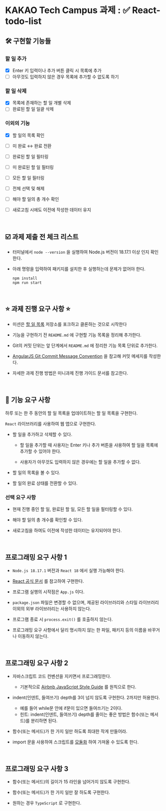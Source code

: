 <h1> KAKAO Tech Campus 과제 : ✅ React-todo-list </h1>


<h2>🛠️ 구현할 기능들</h2>

<h3>할 일 추가</h3>

- [x] Enter 키 입력이나 추가 버튼 클릭 시 목록에 추가 
- [ ] 아무것도 입력하지 않은 경우 목록에 추가할 수 없도록 하기 

<h3>할 일 삭제</h3>

- [x] 목록에 존재하는 할 일 개별 삭제
- [ ] 완료된 할 일 일괄 삭제

<h3>이외의 기능</h3>

- [x] 할 일의 목록 확인
- [ ] 미 완료 ↔ 완료 전환
- [ ] 완료된 할 일 필터링
- [ ] 미 완료된 할 일 필터링
- [ ] 모든 할 일 필터링
- [ ] 전체 선택 및 해제
- [ ] 해야 할 일의 총 개수 확인
- [ ] 새로고침 시에도 이전에 작성한 데이터 유지


<br>



<h2>☑️ 과제 제출 전 체크 리스트</h2>

- 터미널에서 `node --version` 을 실행하여 Node.js 버전이 18.17.1 이상 인지 확인한다.
- 아래 명령을 입력하여 패키지를 설치한 후 실행하는데 문제가 없어야 한다.

  ```
  npm install
  npm run start
  ``` 

<br>


<h2>⭐️ 과제 진행 요구 사항 ⭐️</h2>

- 미션은 <a href = "https://github.com/next-step/react-todo-list-precourse">할 일 목록</a> 저장소를 포크하고 클론하는 것으로 시작한다

- 기능을 구현하기 전 `README.md` 에 구현할 기능 목록을 정리해 추가한다.

- Git의 커밋 단위는 앞 단계에서 `README.md` 에 정리한 기능 목록 단위로 추가한다.

- <a href = "https://gist.github.com/stephenparish/9941e89d80e2bc58a153">AngularJS Git Commit Message Convention</a> 을 참고해 커밋 메세지를 작성한다.

- 자세한 과제 진행 방법은 미니과제 진행 가이드 문서를 참고한다.

<br>



<h2>📌 기능 요구 사항</h2>

하루 또는 한 주 동안의 할 일 목록을 업데이트하는 할 일 목록을 구현한다.

`React` 라이브러리를 사용하여 웹 앱으로 구현한다.


- 할 일을 추가하고 삭제할 수 있다.

  - 할 일을 추가할 때 사용자는 Enter 키나 추가 버튼을 사용하여 할 일을 목록에 추가할 수 있어야 한다.

  - 사용자가 아무것도 입력하지 않은 경우에는 할 일을 추가할 수 없다.

- 할 일의 목록을 볼 수 있다.

- 할 일의 완료 상태를 전환할 수 있다.

<h3> 선택 요구 사항</h3>

- 현재 진행 중인 할 일, 완료된 할 일, 모든 할 일을 필터링할 수 있다.

- 해야 할 일의 총 개수를 확인할 수 있다.

- 새로고침을 하여도 이전에 작성한 데이터는 유지되어야 한다.


<br>



<h2>프로그래밍 요구 사항 1</h2>

- `Node.js 18.17.1` 버전과 `React 18` 에서 실행 가능해야 한다.

- <a href = "https://ko.react.dev/">React 공식 문서</a> 를 참고하여 구현한다.

- 프로그램 실행의 시작점은 `App.js` 이다.

- `package.json` 파일은 변경할 수 없으며, 제공된 라이브러리와 스타일 라이브러리 이외의 외부 라이브러리는 사용하지 않는다.

- 프로그램 종료 시 `process.exit()` 를 호출하지 않는다.

- 프로그래밍 요구 사항에서 달리 명시하지 않는 한 파일, 패키지 등의 이름을 바꾸거나 이동하지 않는다.

<br>


<h2>프로그래밍 요구 사항 2 </h2>

- 자바스크립트 코드 컨벤션을 지키면서 프로그래밍한다.
  - 기본적으로 <a href="https://github.com/airbnb/javascript">Airbnb JavaScript Style Guide</a> 를 원칙으로 한다.

- indent(인덴트, 들여쓰기) depth를 3이 넘지 않도록 구현한다. 2까지만 허용한다.
  - 예를 들어 while문 안에 if문이 있으면 들여쓰기는 2이다.
  - 힌트: indent(인덴트, 들여쓰기) depth를 줄이는 좋은 방법은 함수(또는 메서드)를 분리하면 된다.

- 함수(또는 메서드)가 한 가지 일만 하도록 최대한 작게 만들어라.

- import 문을 사용하여 스크립트를 <a href="https://developer.mozilla.org/ko/docs/Web/JavaScript/Guide/Modules">모듈화</a> 하여 가져올 수 있도록 한다.

<br>


<h2>프로그래밍 요구 사항 3 </h2>

- 함수(또는 메서드)의 길이가 15 라인을 넘어가지 않도록 구현한다.

- 함수(또는 메서드)가 한 가지 일만 잘 하도록 구현한다.

- 원하는 경우 `TypeScript` 로 구현한다.
